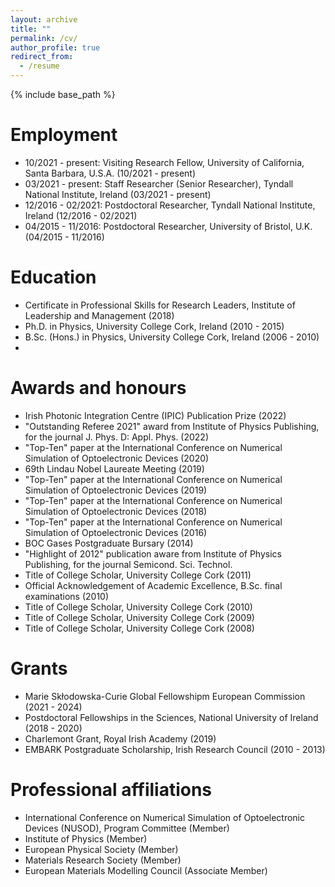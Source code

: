 ```yaml
---
layout: archive
title: ""
permalink: /cv/
author_profile: true
redirect_from:
  - /resume
---
```


{% include base_path %}

Employment
======
* 10/2021 - present: Visiting Research Fellow, University of California, Santa Barbara, U.S.A. (10/2021 - present)
* 03/2021 - present: Staff Researcher (Senior Researcher), Tyndall National Institute, Ireland (03/2021 - present)
* 12/2016 - 02/2021: Postdoctoral Researcher, Tyndall National Institute, Ireland (12/2016 - 02/2021)
* 04/2015 - 11/2016: Postdoctoral Researcher, University of Bristol, U.K. (04/2015 - 11/2016)


Education
======
* Certificate in Professional Skills for Research Leaders, Institute of Leadership and Management (2018)
* Ph.D. in Physics, University College Cork, Ireland (2010 - 2015)
* B.Sc. (Hons.) in Physics, University College Cork, Ireland (2006 - 2010)
* 
  
Awards and honours
======
* Irish Photonic Integration Centre (IPIC) Publication Prize (2022)
* "Outstanding Referee 2021" award from Institute of Physics Publishing, for the journal J. Phys. D: Appl. Phys. (2022)
* "Top-Ten" paper at the International Conference on Numerical Simulation of Optoelectronic Devices (2020)
* 69th Lindau Nobel Laureate Meeting (2019)
* "Top-Ten" paper at the International Conference on Numerical Simulation of Optoelectronic Devices (2019)
* "Top-Ten" paper at the International Conference on Numerical Simulation of Optoelectronic Devices (2018)
* "Top-Ten" paper at the International Conference on Numerical Simulation of Optoelectronic Devices (2016)
* BOC Gases Postgraduate Bursary (2014)
* "Highlight of 2012" publication aware from Institute of Physics Publishing, for the journal Semicond. Sci. Technol.
* Title of College Scholar, University College Cork (2011)
* Official Acknowledgement of Academic Excellence, B.Sc. final examinations (2010)
* Title of College Scholar, University College Cork (2010)
* Title of College Scholar, University College Cork (2009)
* Title of College Scholar, University College Cork (2008)

  
Grants
======
* Marie Skłodowska-Curie Global Fellowshipm European Commission (2021 - 2024)
* Postdoctoral Fellowships in the Sciences, National University of Ireland (2018 - 2020)
* Charlemont Grant, Royal Irish Academy (2019)
* EMBARK Postgraduate Scholarship, Irish Research Council (2010 - 2013)
 
  
Professional affiliations
======
* International Conference on Numerical Simulation of Optoelectronic Devices (NUSOD), Program Committee (Member)
* Institute of Physics (Member)
* European Physical Society (Member)
* Materials Research Society (Member)
* European Materials Modelling Council (Associate Member) 
